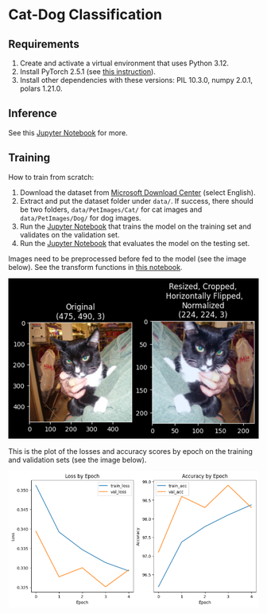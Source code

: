 # Cat-Dog Classification

## Requirements

1. Create and activate a virtual environment that uses Python 3.12.
2. Install PyTorch 2.5.1 (see [this instruction](https://pytorch.org/get-started/previous-versions/)).
3. Install other dependencies with these versions: PIL 10.3.0, numpy 2.0.1, polars 1.21.0.

## Inference

See this [Jupyter Notebook](./training/inference.ipynb) for more.

## Training

How to train from scratch:

1. Download the dataset from [Microsoft Download Center](https://www.microsoft.com/en-us/download/details.aspx?id=54765) (select English).
2. Extract and put the dataset folder under `data/`. If success, there should be two folders, `data/PetImages/Cat/` for cat images and `data/PetImages/Dog/` for dog images.
3. Run the [Jupyter Notebook](./training/training.ipynb) that trains the model on the training set and validates on the validation set.
4. Run the [Jupyter Notebook](./training/evaluation.ipynb) that evaluates the model on the testing set.

Images need to be preprocessed before fed to the model (see the image below). See the transform functions in [this notebook](./training/training.ipynb).

![Preprocess](./images/preprocess.png)

This is the plot of the losses and accuracy scores by epoch on the training and validation sets (see the image below).

![By epoch](./images/train.png)
